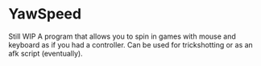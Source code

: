 # YawSpeed

Still WIP
A program that allows you to spin in games with mouse and keyboard as if you had a controller. Can be used for trickshotting or as an afk script (eventually).
